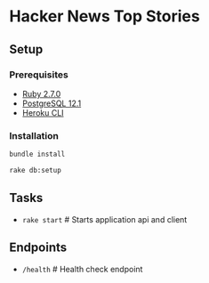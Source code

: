 # Hacker News Top Stories

## Setup
### Prerequisites
- [Ruby 2.7.0](https://www.ruby-lang.org/en/documentation/installation/)
- [PostgreSQL 12.1](https://www.postgresql.org/docs/12/tutorial-install.html)
- [Heroku CLI](https://devcenter.heroku.com/articles/heroku-cli)
### Installation
```sh
bundle install
```
```sh
rake db:setup
```
## Tasks
- `rake start` # Starts application api and client
## Endpoints
- `/health` # Health check endpoint